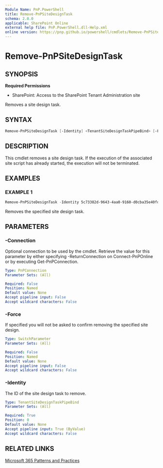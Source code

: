 ```yaml
---
Module Name: PnP.PowerShell
title: Remove-PnPSiteDesignTask
schema: 2.0.0
applicable: SharePoint Online
external help file: PnP.PowerShell.dll-Help.xml
online version: https://pnp.github.io/powershell/cmdlets/Remove-PnPSiteDesignTask.html
---
```

 
# Remove-PnPSiteDesignTask

## SYNOPSIS

**Required Permissions**

* SharePoint: Access to the SharePoint Tenant Administration site

Removes a site design task. 

## SYNTAX

```powershell
Remove-PnPSiteDesignTask [-Identity] <TenantSiteDesignTaskPipeBind> [-Force] [-Connection <PnPConnection>]
```

## DESCRIPTION
This cmdlet removes a site design task. If the execution of the associated site script has already started, the execution will not be terminated.

## EXAMPLES

### EXAMPLE 1
```powershell
Remove-PnPSiteDesignTask -Identity 5c73382d-9643-4aa0-9160-d0cba35e40fd
```

Removes the specified site design task.

## PARAMETERS

### -Connection
Optional connection to be used by the cmdlet. Retrieve the value for this parameter by either specifying -ReturnConnection on Connect-PnPOnline or by executing Get-PnPConnection.

```yaml
Type: PnPConnection
Parameter Sets: (All)

Required: False
Position: Named
Default value: None
Accept pipeline input: False
Accept wildcard characters: False
```

### -Force
If specified you will not be asked to confirm removing the specified site design.

```yaml
Type: SwitchParameter
Parameter Sets: (All)

Required: False
Position: Named
Default value: None
Accept pipeline input: False
Accept wildcard characters: False
```

### -Identity
The ID of the site design task to remove.

```yaml
Type: TenantSiteDesignTaskPipeBind
Parameter Sets: (All)

Required: True
Position: 0
Default value: None
Accept pipeline input: True (ByValue)
Accept wildcard characters: False
```


## RELATED LINKS

[Microsoft 365 Patterns and Practices](https://aka.ms/m365pnp)

